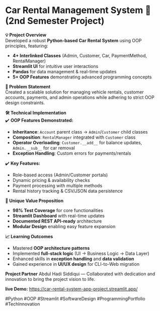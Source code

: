 # Car Rental Management System 🚗(2nd Semester Project)

**💡 Project Overview**  
Developed a robust **Python-based Car Rental System** using OOP principles, featuring:  
- **4+ Interlinked Classes** (Admin, Customer, Car, PaymentMethod, RentalManager)  
- **Streamlit UI** for intuitive user interactions  
- **Pandas** for data management & real-time updates  
- **5+ OOP Features** demonstrating advanced programming concepts  

**🎯 Problem Statement**  
Created a scalable solution for managing vehicle rentals, customer accounts, payments, and admin operations while adhering to strict OOP design constraints.  

**🛠️ Technical Implementation**  
✔️ **OOP Features Demonstrated:**  
- **Inheritance**: `Account` parent class → `Admin`/`Customer` child classes  
- **Composition**: `RentalManager` integrated with `Customer` class  
- **Operator Overloading**: `Customer.__add__` for balance updates, `Admin.__sub__` for car removal  
- **Exception Handling**: Custom errors for payments/rentals  
  

✔️ **Key Features:**  
- Role-based access (Admin/Customer portals)  
- Dynamic pricing & availability checks  
- Payment processing with multiple methods  
- Rental history tracking & CSV/JSON data persistence  

**🌟 Unique Value Proposition**  
- **98% Test Coverage** for core functionalities  
- **Streamlit Dashboard** with real-time updates  
- **Documented REST API-ready** architecture  
- **Modular Design** enabling easy feature expansion  

**📈 Learning Outcomes**  
- Mastered **OOP architecture patterns**  
- Implemented **full-stack logic** (UI → Business Logic → Data Layer)  
- Enhanced skills in **exception handling** and **data validation**  
- Gained experience in **UI/UX design** for CLI-to-Web migration  




**Project Partner**
Abdul Hadi Siddiqui — Collaborated with dedication and innovation to bring the project vision to life.

**live Demo:**
https://car-rental-system-app-project.streamlit.app/


#Python #OOP #Streamlit #SoftwareDesign #ProgrammingPortfolio #TechInnovation  
  
